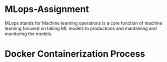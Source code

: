 # MLops-Assignment
MLops stands for Machine learning operations is a core function of machine learning focused on taking ML models to productions and mantaining and monitoring the models.

# Docker Containerization Process
